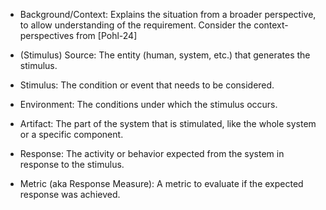 * Background/Context: Explains the situation from a broader perspective, to allow understanding of the requirement. Consider the context-perspectives from [Pohl-24]

* (Stimulus) Source: The entity (human, system, etc.) that generates the stimulus.

* Stimulus: The condition or event that needs to be considered.

* Environment: The conditions under which the stimulus occurs.

* Artifact: The part of the system that is stimulated, like the whole system or a specific component.

* Response: The activity or behavior expected from the system in response to the stimulus.
 
* Metric (aka Response Measure): A metric to evaluate if the expected response was achieved.

